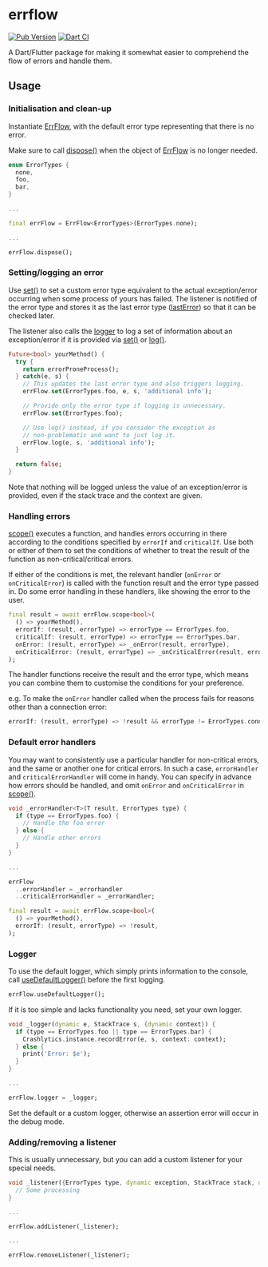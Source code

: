 # errflow

[![Pub Version](https://img.shields.io/pub/v/errflow)](https://pub.dev/packages/errflow)
[![Dart CI](https://github.com/kaboc/dart_errflow/workflows/Dart%20CI/badge.svg)](https://github.com/kaboc/dart_errflow/actions)

A Dart/Flutter package for making it somewhat easier to comprehend the flow of errors
and handle them.

## Usage

### Initialisation and clean-up

Instantiate [ErrFlow][errflow], with the default error type representing that there is no error.

Make sure to call [dispose()][dispose] when the object of [ErrFlow][errflow] is no longer needed.

```dart
enum ErrorTypes {
  none,
  foo,
  bar,
}

...

final errFlow = ErrFlow<ErrorTypes>(ErrorTypes.none);

...

errFlow.dispose();
```

### Setting/logging an error

Use [set()][set] to set a custom error type equivalent to the actual exception/error occurring
when some process of yours has failed. The listener is notified of the error type and stores it
as the last error type ([lastError][lasterror]) so that it can be checked later.

The listener also calls the [logger][logger] to log a set of information about an exception/error
if it is provided via [set()][set] or [log()][log].

```dart
Future<bool> yourMethod() {
  try {
    return errorProneProcess();
  } catch(e, s) {
    // This updates the last error type and also triggers logging.
    errFlow.set(ErrorTypes.foo, e, s, 'additional info');

    // Provide only the error type if logging is unnecessary.
    errFlow.set(ErrorTypes.foo);

    // Use log() instead, if you consider the exception as
    // non-problematic and want to just log it.
    errFlow.log(e, s, 'additional info');
  }

  return false;
}
```

Note that nothing will be logged unless the value of an exception/error is provided, even if
the stack trace and the context are given.

### Handling errors

[scope()][scope] executes a function, and handles errors occurring in there according to the
conditions specified by `errorIf` and `criticalIf`. Use both or either of them to set the
conditions of whether to treat the result of the function as non-critical/critical errors.

If either of the conditions is met, the relevant handler (`onError` or `onCriticalError`) is
called with the function result and the error type passed in. Do some error handling in these
handlers, like showing the error to the user.

```dart
final result = await errFlow.scope<bool>(
  () => yourMethod(),
  errorIf: (result, errorType) => errorType == ErrorTypes.foo,
  criticalIf: (result, errorType) => errorType == ErrorTypes.bar,
  onError: (result, errorType) => _onError(result, errorType),
  onCriticalError: (result, errorType) => _onCriticalError(result, errorType),
);
```

The handler functions receive the result and the error type, which means you can combine them
to customise the conditions for your preference.

e.g. To make the `onError` handler called when the process fails for reasons other than a
connection error:

```dart
errorIf: (result, errorType) => !result && errorType != ErrorTypes.connection
```

### Default error handlers

You may want to consistently use a particular handler for non-critical errors, and the same or
another one for critical errors. In such a case, `errorHandler` and `criticalErrorHandler` will
come in handy. You can specify in advance how errors should be handled, and omit `onError` and
`onCriticalError` in [scope()][scope].

```dart
void _errorHandler<T>(T result, ErrorTypes type) {
  if (type == ErrorTypes.foo) {
    // Handle the foo error
  } else {
    // Handle other errors
  }
}

...

errFlow
  ..errorHandler = _errorhandler
  ..criticalErrorHandler = _errorHandler;

final result = await errFlow.scope<bool>(
  () => yourMethod(),
  errorIf: (result, errorType) => !result,
);
```

### Logger

To use the default logger, which simply prints information to the console, call
[useDefaultLogger()][defaultlogger] before the first logging.

```dart
errFlow.useDefaultLogger();
```

If it is too simple and lacks functionality you need, set your own logger.

```dart
void _logger(dynamic e, StackTrace s, {dynamic context}) {
  if (type == ErrorTypes.foo || type == ErrorTypes.bar) {
    Crashlytics.instance.recordError(e, s, context: context);
  } else {
    print('Error: $e');
  }
}

...

errFlow.logger = _logger;
```

Set the default or a custom logger, otherwise an assertion error will occur in the debug mode.

### Adding/removing a listener

This is usually unnecessary, but you can add a custom listener for your special needs.

```dart
void _listener({ErrorTypes type, dynamic exception, StackTrace stack, dynamic context}) {
  // Some processing
}

...

errFlow.addListener(_listener);

...

errFlow.removeListener(_listener);
```

[errflow]: https://pub.dev/documentation/errflow/latest/errflow/ErrFlow-class.html
[dispose]: https://pub.dev/documentation/errflow/latest/info/ErrInfo/dispose.html
[set]: https://pub.dev/documentation/errflow/latest/info/ErrInfo/set.html
[log]: https://pub.dev/documentation/errflow/latest/info/ErrInfo/log.html
[logger]: https://pub.dev/documentation/errflow/latest/errflow/ErrFlow/logger.html
[lasterror]: https://pub.dev/documentation/errflow/latest/errflow/ErrFlow/lastError.html
[scope]: https://pub.dev/documentation/errflow/latest/errflow/ErrFlow/scope.html
[defaultlogger]: https://pub.dev/documentation/errflow/latest/errflow/ErrFlow/useDefaultLogger.html